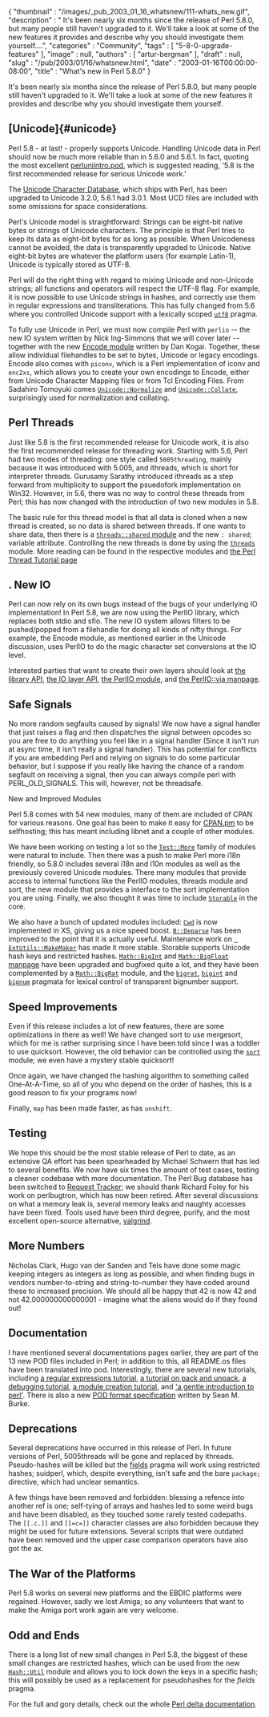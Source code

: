 {
   "thumbnail" : "/images/_pub_2003_01_16_whatsnew/111-whats_new.gif",
   "description" : " It's been nearly six months since the release of Perl 5.8.0, but many people still haven't upgraded to it. We'll take a look at some of the new features it provides and describe why you should investigate them yourself....",
   "categories" : "Community",
   "tags" : [
      "5-8-0-upgrade-features"
   ],
   "image" : null,
   "authors" : [
      "artur-bergman"
   ],
   "draft" : null,
   "slug" : "/pub/2003/01/16/whatsnew.html",
   "date" : "2003-01-16T00:00:00-08:00",
   "title" : "What's new in Perl 5.8.0"
}





It's been nearly six months since the release of Perl 5.8.0, but many
people still haven't upgraded to it. We'll take a look at some of the
new features it provides and describe why you should investigate them
yourself.

[Unicode]{#unicode}
-------------------

Perl 5.8 - at last! - properly supports Unicode. Handling Unicode data
in Perl should now be much more reliable than in 5.6.0 and 5.6.1. In
fact, quoting the most excellent
[perluniintro.pod](http://www.perldoc.com/perl5.8.0/pod/perluniintro.html),
which is suggested reading, '5.8 is the first recommended release for
serious Unicode work.'

The [Unicode Character Database](http://www.unicode.org/ucd/), which
ships with Perl, has been upgraded to Unicode 3.2.0, 5.6.1 had 3.0.1.
Most UCD files are included with some omissions for space
considerations.

Perl's Unicode model is straightforward: Strings can be eight-bit native
bytes or strings of Unicode characters. The principle is that Perl tries
to keep its data as eight-bit bytes for as long as possible. When
Unicodeness cannot be avoided, the data is transparently upgraded to
Unicode. Native eight-bit bytes are whatever the platform users (for
example Latin-1), Unicode is typically stored as UTF-8.

Perl will do the right thing with regard to mixing Unicode and
non-Unicode strings; all functions and operators will respect the UTF-8
flag. For example, it is now possible to use Unicode strings in hashes,
and correctly use them in regular expressions and transliterations. This
has fully changed from 5.6 where you controlled Unicode support with a
lexically scoped
[`utf8`](http://www.perldoc.com/perl5.6.1/lib/utf8.html) pragma.

To fully use Unicode in Perl, we must now compile Perl with `perlio` --
the new IO system written by Nick Ing-Simmons that we will cover later
-- together with the new [Encode
module](http://search.cpan.org/author/DANKOGAI/Encode-1.84/Encode.pm)
written by Dan Kogai. Together, these allow individual filehandles to be
set to bytes, Unicode or legacy encodings. Encode also comes with
`piconv`, which is a Perl implementation of iconv and `enc2xs`, which
allows you to create your own encodings to Encode, either from Unicode
Character Mapping files or from Tcl Encoding Files. From Sadahiro
Tomoyuki comes
[`Unicode::Normalize`](http://search.cpan.org/author/SADAHIRO/Unicode-Normalize-0.17/)
and
[`Unicode::Collate`](http://search.cpan.org/author/SADAHIRO/Unicode-Collate-0.23/),
surprisingly used for normalization and collating.

Perl Threads
------------

Just like 5.8 is the first recommended release for Unicode work, it is
also the first recommended release for threading work. Starting with
5.6, Perl had two modes of threading: one style called `5005threading`,
mainly because it was introduced with 5.005, and ithreads, which is
short for interpreter threads. Gurusamy Sarathy introduced ithreads as a
step forward from multiplicity to support the psuedofork implementation
on Win32. However, in 5.6, there was no way to control these threads
from Perl; this has now changed with the introduction of two new modules
in 5.8.

The basic rule for this thread model is that all data is cloned when a
new thread is created, so no data is shared between threads. If one
wants to share data, then there is a [`threads::shared`
module](http://www.perldoc.com/perl5.8.0/lib/threads/shared.html) and
the new `: shared`; variable attribute. Controlling the new threads is
done by using the
[`threads`](http://www.perldoc.com/perl5.8.0/lib/threads.html) module.
More reading can be found in the respective modules and [the Perl Thread
Tutorial page](http://www.perldoc.com/perl5.8.0/pod/perlthrtut.html)

.
New IO
------

Perl can now rely on its own bugs instead of the bugs of your underlying
IO implementation! In Perl 5.8, we are now using the PerlIO library,
which replaces both stdio and sfio. The new IO system allows filters to
be pushed/popped from a filehandle for doing all kinds of nifty things.
For example, the Encode module, as mentioned earlier in the Unicode
discussion, uses PerlIO to do the magic character set conversions at the
IO level.

Interested parties that want to create their own layers should look at
[the library API](http://www.perldoc.com/perl5.8.0/pod/perlapio.html),
[the IO layer API](http://www.perldoc.com/perl5.8.0/pod/perliol.html),
[the PerlIO module](http://www.perldoc.com/perl5.8.0/lib/PerlIO.html),
and [the PerlIO::via
manpage](http://www.perldoc.com/perl5.8.0/lib/PerlIO/via.html).

Safe Signals
------------

No more random segfaults caused by signals! We now have a signal handler
that just raises a flag and then dispatches the signal between opcodes
so you are free to do anything you feel like in a signal handler (Since
it isn't run at async time, it isn't really a signal handler). This has
potential for conflicts if you are embedding Perl and relying on signals
to do some particular behavior, but I suppose if you really like having
the chance of a random segfault on receiving a signal, then you can
always compile perl with PERL\_OLD\_SIGNALS. This will, however, not be
threadsafe.

New and Improved Modules

Perl 5.8 comes with 54 new modules, many of them are included of CPAN
for various reasons. One goal has been to make it easy for
[CPAN.pm](http://www.perldoc.com/perl5.8.0/lib/CPAN.html) to be
selfhosting; this has meant including libnet and a couple of other
modules.

We have been working on testing a lot so the
[`Test::More`](http://www.perldoc.com/perl5.8.0/lib/Test/More.html)
family of modules were natural to include. Then there was a push to make
Perl more i18n friendly, so 5.8.0 includes several i18n and l10n modules
as well as the previously covered Unicode modules. There many modules
that provide access to internal functions like the PerlIO modules,
threads module and sort, the new module that provides a interface to the
sort implementation you are using. Finally, we also thought it was time
to include
[`Storable`](http://www.perldoc.com/perl5.8.0/lib/Storable.html) in the
core.

We also have a bunch of updated modules included:
[`Cwd`](http://www.perldoc.com/perl5.8.0/lib/Cwd.html) is now
implemented in XS, giving us a nice speed boost.
[`B::Deparse`](http://www.perldoc.com/perl5.8.0/lib/B/Deparse.html) has
been improved to the point that it is actually useful. Maintenance work
on
[` ExtUtils::MakeMaker`](http://www.perldoc.com/perl5.8.0/lib/ExtUtils/MakeMaker.html)
has made it more stable. Storable supports Unicode hash keys and
restricted hashes.
[`Math::BigInt`](http://www.perldoc.com/perl5.8.0/lib/Math/BigInt.html)
and [`Math::BigFloat`
manpage](http://www.perldoc.com/perl5.8.0/lib/Math/BigFloat.html) have
been upgraded and bugfixed quite a lot, and they have been complemented
by a
[`Math::BigRat`](http://www.perldoc.com/perl5.8.0/lib//Math/BigRat.html)
module, and the
[`bigrat`](http://www.perldoc.com/perl5.8.0/lib/bigrat.html),
[`bigint`](http://www.perldoc.com/perl5.8.0/lib/bigint.html) and
[`bignum`](http://www.perldoc.com/perl5.8.0/lib/bignum.html) pragmata
for lexical control of transparent bignumber support.

Speed Improvements
------------------

Even if this release includes a lot of new features, there are some
optimizations in there as well! We have changed sort to use mergesort,
which for me is rather surprising since I have been told since I was a
toddler to use quicksort. However, the old behavior can be controlled
using the [`sort`](http://www.perldoc.com/perl5.8.0/lib/sort.html)
module; we even have a mystery stable quicksort!

Once again, we have changed the hashing algorithm to something called
One-At-A-Time, so all of you who depend on the order of hashes, this is
a good reason to fix your programs now!

Finally, `map` has been made faster, as has `unshift`.

Testing
-------

We hope this should be the most stable release of Perl to date, as an
extensive QA effort has been spearheaded by Michael Schwern that has led
to several benefits. We now have six times the amount of test cases,
testing a cleaner codebase with more documentation. The Perl Bug
database has been switched to [Request
Tracker](http://www.bestpractical.com/); we should thank Richard Foley
for his work on perlbugtron, which has now been retired. After several
discussions on what a memory leak is, several memory leaks and naughty
accesses have been fixed. Tools used have been third degree, purify, and
the most excellent open-source alternative,
[valgrind](http://developer.kde.org/~sewardj/).

More Numbers
------------

Nicholas Clark, Hugo van der Sanden and Tels have done some magic
keeping integers as integers as long as possible, and when finding bugs
in vendors number-to-string and string-to-number they have coded around
these to increased precision. We should all be happy that 42 is now 42
and not 42.000000000000001 - imagine what the aliens would do if they
found out!

Documentation
-------------

I have mentioned several documentations pages earlier, they are part of
the 13 new POD files included in Perl; in addition to this, all
README.os files have been translated into pod. Interestingly, there are
several new tutorials, including [a regular expressions
tutorial](http://www.perldoc.com/perl5.8.0/pod/perlretut.html), [a
tutorial on pack and
unpack](http://www.perldoc.com/perl5.8.0/pod/perlpacktut.html), [a
debugging
tutorial](http://www.perldoc.com/perl5.8.0/pod/perldebtut.html), [a
module creation
tutorial](http://www.perldoc.com/perl5.8.0/pod/perlnewmod.html), and ['a
gentle introduction to
perl'](http://www.perldoc.com/perl5.8.0/pod/perlintro.html). There is
also a new [POD format
specification](http://www.perldoc.com/perl5.8.0/pod/perlpodspec.html)
written by Sean M. Burke.

Deprecations
------------

Several deprecations have occurred in this release of Perl. In future
versions of Perl, 5005threads will be gone and replaced by ithreads.
Pseudo-hashes will be killed but the
[fields](http://www.perldoc.com/perl5.8.0/lib/fields.html) pragma will
work using restricted hashes; suidperl, which, despite everything, isn't
safe and the bare `package;` directive, which had unclear semantics.

A few things have been removed and forbidden: blessing a refence into
another ref is one; self-tying of arrays and hashes led to some weird
bugs and have been disabled, as they touched some rarely tested
codepaths. The `[[.c.]]` and `[[=c=]]` character classes are also
forbidden because they might be used for future extensions. Several
scripts that were outdated have been removed and the upper case
comparison operators have also got the ax.

The War of the Platforms
------------------------

Perl 5.8 works on several new platforms and the EBDIC platforms were
regained. However, sadly we lost Amiga; so any volunteers that want to
make the Amiga port work again are very welcome.

Odd and Ends
------------

There is a long list of new small changes in Perl 5.8, the biggest of
these small changes are restricted hashes, which can be used from the
new [`Hash::Util`](http://www.perldoc.com/perl5.8.0/lib/Hash/Util.html)
module and allows you to lock down the keys in a specific hash; this
will possibly be used as a replacement for pseudohashes for the *fields*
pragma.

For the full and gory details, check out the whole [Perl delta
documentation](http://www.perldoc.com/perl5.8.0/pod/perldelta.html).


